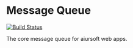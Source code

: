 # Message Queue

[![Build Status](https://travis-ci.org/AiursoftWeb/MessageQueue.svg?branch=master)](https://travis-ci.org/AiursoftWeb/MessageQueue)

The core message queue for aiursoft web apps.